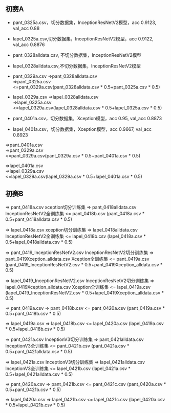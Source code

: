 ## 初赛A
- pant_0325a.csv，切分数据集，InceptionResNetV2模型，acc 0.9123, val_acc 0.88
- lapel_0325a.csv,切分数据集，InceptionResNetV2模型，acc 0.9122, val_acc 0.8876
- pant_0328alldata.csv, 不切分数据集，InceptionResNetV2模型
- lapel_0328alldata.csv,不切分数据集，InceptionResNetV2模型

- pant_0329a.csv
=>pant_0328alldata.csv  
=>pant_0325a.csv  
<=pant_0329a.csv(pant_0328alldata.csv * 0.5+pant_0325a.csv * 0.5)  

- lapel_0329a.csv
=>lapel_0328alldata.csv  
=>lapel_0325a.csv  
<=lapel_0329a.csv(lapel_0328alldata.csv * 0.5+lapel_0325a.csv * 0.5)

- pant_0401a.csv，切分数据集，Xception模型，acc 0.95, val_acc 0.8873
- lapel_0401a.csv，切分数据集，Xception模型，acc 0.9667, val_acc 0.8923

=>pant_0401a.csv  
=>pant_0329a.csv  
<=pant_0329a.csv(pant_0329a.csv * 0.5+pant_0401a.csv * 0.5)  

=>lapel_0401a.csv  
=>lapel_0329a.csv  
<=lapel_0329a.csv(lapel_0329a.csv * 0.5+lapel_0401a.csv * 0.5)  

## 初赛B

=> pant_0418a.csv  xception切分训练集
=> pant_0418alldata.csv InceptionResNetV2全训练集
<= pant_0418b.csv (pant_0418a.csv * 0.5+pant_0418alldata.csv * 0.5)

=> lapel_0418a.csv  xception切分训练集
=> lapel_0418alldata.csv InceptionResNetV2全训练集
<= lapel_0418b.csv (lapel_0418a.csv * 0.5+lapel_0418alldata.csv * 0.5)

=> pant_0419_InceptionResNetV2.csv  InceptionResNetV2切分训练集
=> pant_0419Xception_alldata.csv Xception全训练集
<= pant_0419a.csv (pant_0419_InceptionResNetV2.csv * 0.5+pant_0419Xception_alldata.csv * 0.5)

=> lapel_0419_InceptionResNetV2.csv  InceptionResNetV2切分训练集
=> lapel_0419Xception_alldata.csv Xception全训练集
<= lapel_0419a.csv (lapel_0419_InceptionResNetV2.csv * 0.5+lapel_0419Xception_alldata.csv * 0.5)

=> pant_0419a.csv 
=> pant_0418b.csv 
<= pant_0420a.csv (pant_0419a.csv * 0.5+pant_0418b.csv * 0.5)

=> lapel_0419a.csv 
=> lapel_0418b.csv 
<= lapel_0420a.csv (lapel_0419a.csv * 0.5+lapel_0418b.csv * 0.5)

=> pant_0421a.csv  InceptionV3切分训练集
=> pant_0421alldata.csv InceptionV3全训练集
<= pant_0421b.csv (pant_0421a.csv * 0.5+pant_0421alldata.csv * 0.5)

=> lapel_0421a.csv  InceptionV3切分训练集
=> lapel_0421alldata.csv InceptionV3全训练集
<= lapel_0421b.csv (lapel_0421a.csv * 0.5+lapel_0421alldata.csv * 0.5)

=> pant_0420a.csv 
=> pant_0421b.csv 
<= pant_0421c.csv (pant_0420a.csv * 0.5+pant_0421b.csv * 0.5)

=> lapel_0420a.csv 
=> lapel_0421b.csv 
<= lapel_0421c.csv (lapel_0420a.csv * 0.5+lapel_0421b.csv * 0.5)




